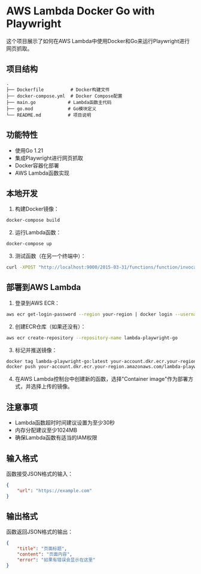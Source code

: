 # AWS Lambda Docker Go with Playwright

这个项目展示了如何在AWS Lambda中使用Docker和Go来运行Playwright进行网页抓取。

## 项目结构

```
.
├── Dockerfile          # Docker构建文件
├── docker-compose.yml  # Docker Compose配置
├── main.go            # Lambda函数主代码
├── go.mod             # Go模块定义
└── README.md          # 项目说明
```

## 功能特性

- 使用Go 1.21
- 集成Playwright进行网页抓取
- Docker容器化部署
- AWS Lambda函数实现

## 本地开发

1. 构建Docker镜像：

```bash
docker-compose build
```

2. 运行Lambda函数：

```bash
docker-compose up
```

3. 测试函数（在另一个终端中）：

```bash
curl -XPOST "http://localhost:9000/2015-03-31/functions/function/invocations" -d '{"url":"https://example.com"}'
```

## 部署到AWS Lambda

1. 登录到AWS ECR：

```bash
aws ecr get-login-password --region your-region | docker login --username AWS --password-stdin your-account.dkr.ecr.your-region.amazonaws.com
```

2. 创建ECR仓库（如果还没有）：

```bash
aws ecr create-repository --repository-name lambda-playwright-go
```

3. 标记并推送镜像：

```bash
docker tag lambda-playwright-go:latest your-account.dkr.ecr.your-region.amazonaws.com/lambda-playwright-go:latest
docker push your-account.dkr.ecr.your-region.amazonaws.com/lambda-playwright-go:latest
```

4. 在AWS Lambda控制台中创建新的函数，选择"Container image"作为部署方式，并选择上传的镜像。

## 注意事项

- Lambda函数超时时间建议设置为至少30秒
- 内存分配建议至少1024MB
- 确保Lambda函数有适当的IAM权限

## 输入格式

函数接受JSON格式的输入：

```json
{
    "url": "https://example.com"
}
```

## 输出格式

函数返回JSON格式的输出：

```json
{
    "title": "页面标题",
    "content": "页面内容",
    "error": "如果有错误会显示在这里"
}
